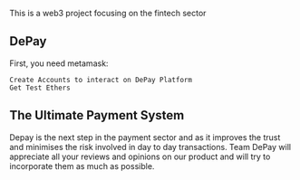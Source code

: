 This is a web3 project focusing on the fintech sector

## DePay

First, you need metamask:

```Install MetaMask
Create Accounts to interact on DePay Platform
Get Test Ethers
```

## The Ultimate Payment System

Depay is the next step in the payment sector and as it improves the trust and minimises the risk involved in day to day transactions. Team DePay will appreciate all your reviews and opinions on our product and will try to incorporate them as much as possible.

